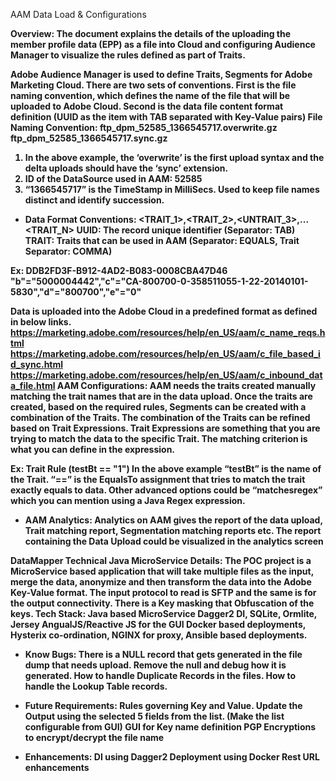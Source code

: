 </B> AAM Data Load & Configurations <B>

<B> Overview: </B>
The document explains the details of the uploading the member profile data (EPP) as a file into Cloud and configuring Audience Manager to visualize the rules defined as part of Traits. 

Adobe Audience Manager is used to define Traits, Segments for Adobe Marketing Cloud. There are two sets of conventions. First is the file naming convention, which defines the name of the file that will be uploaded to Adobe Cloud. Second is the data file content format definition (UUID as the item with TAB separated with Key-Value pairs)
File Naming Convention: 
ftp_dpm_52585_1366545717.overwrite.gz
ftp_dpm_52585_1366545717.sync.gz

1.	In the above example, the ‘overwrite’ is the first upload syntax and the delta uploads should have the ‘sync’ extension.
2.	ID of the DataSource used in AAM: 52585
3.	“1366545717” is the TimeStamp in MilliSecs. Used to keep file names distinct and identify succession. 


* Data Format Conventions:
<UUID><TAB><TRAIT_1>,<TRAIT_2>,<UNTRAIT_3>,...<TRAIT_N>
UUID: The record unique identifier (Separator: TAB)
TRAIT: Traits that can be used in AAM (Separator: EQUALS, Trait Separator: COMMA)

Ex: DDB2FD3F-B912-4AD2-B083-0008CBA47D46	"b"="5000004442","c"="CA-800700-0-358511055-1-22-20140101-5830","d"="800700","e"="0"

Data is uploaded into the Adobe Cloud in a predefined format as defined in below links.
https://marketing.adobe.com/resources/help/en_US/aam/c_name_reqs.html
https://marketing.adobe.com/resources/help/en_US/aam/c_file_based_id_sync.html
https://marketing.adobe.com/resources/help/en_US/aam/c_inbound_data_file.html
AAM Configurations:
AAM needs the traits created manually matching the trait names that are in the data upload. Once the traits are created, based on the required rules, Segments can be created with a combination of the Traits. The combination of the Traits can be refined based on Trait Expressions. Trait Expressions are something that you are trying to match the data to the specific Trait. The matching criterion is what you can define in the expression.

Ex: Trait Rule	(testBt == "1")
In the above example “testBt” is the name of the Trait. “==” is the EqualsTo assignment that tries to match the trait exactly equals to data. Other advanced options could be “matchesregex” which you can mention using a Java Regex expression. 
 
* AAM Analytics:
Analytics on AAM gives the report of the data upload, Trait matching report, Segmentation matching reports etc. The report containing the Data Upload could be visualized in the analytics screen
 
<B> DataMapper Technical Java MicroService Details: </B>
The POC project is a MicroService based application that will take multiple files as the input, merge the data, anonymize and then transform the data into the Adobe Key-Value format. The input protocol to read is SFTP and the same is for the output connectivity. There is a Key masking that Obfuscation of the keys.
Tech Stack:
Java based MicroService
    Dagger2 DI, SQLite, Ormlite, Jersey
AngualJS/Reactive JS for the GUI
Docker based deployments, Hysterix co-ordination, NGINX for proxy, Ansible based deployments.

* Know Bugs:
There is a NULL record that gets generated in the file dump that needs upload. Remove the null and debug how it is generated.
How to handle Duplicate Records in the files.
How to handle the Lookup Table records.

* Future Requirements:
Rules governing Key and Value. 
Update the Output using the selected 5 fields from the list. (Make the list configurable from GUI)
GUI for Key name definition
PGP Encryptions to encrypt/decrypt the file name

* Enhancements:
DI using Dagger2
Deployment using Docker
Rest URL enhancements

